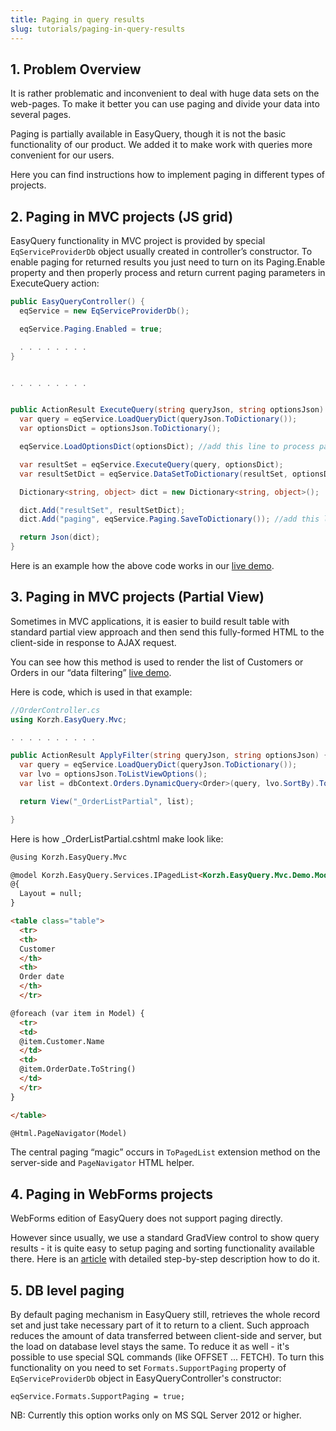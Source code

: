 ```yaml
---
title: Paging in query results
slug: tutorials/paging-in-query-results
---
```



## 1. Problem Overview
It is rather problematic and inconvenient to deal with huge data sets on the web-pages. To make it better you can use paging and divide your data into several pages.

Paging is partially available in EasyQuery, though it is not the basic functionality of our product. We added it to make work with queries more convenient for our users. 

Here you can find instructions how to implement paging in different types of projects.

## 2. Paging in MVC projects (JS grid)
EasyQuery functionality in MVC project is provided by special `EqServiceProviderDb` object usually created in controller’s constructor. To enable paging for returned results you just need to turn on its Paging.Enable property and then properly process and return current paging parameters in ExecuteQuery action:

```c#
public EasyQueryController() {
  eqService = new EqServiceProviderDb();

  eqService.Paging.Enabled = true;

  . . . . . . . .
}


. . . . . . . . .


public ActionResult ExecuteQuery(string queryJson, string optionsJson) {
  var query = eqService.LoadQueryDict(queryJson.ToDictionary());
  var optionsDict = optionsJson.ToDictionary();

  eqService.LoadOptionsDict(optionsDict); //add this line to process paging load paging parameters (page index in particular)

  var resultSet = eqService.ExecuteQuery(query, optionsDict);
  var resultSetDict = eqService.DataSetToDictionary(resultSet, optionsDict);

  Dictionary<string, object> dict = new Dictionary<string, object>();

  dict.Add("resultSet", resultSetDict);
  dict.Add("paging", eqService.Paging.SaveToDictionary()); //add this link to return paging page index and size in result JSON.

  return Json(dict);
}
```

Here is an example how the above code works in our [live demo](http://demo.easyquerybuilder.com/adhoc-reporting).

## 3. Paging in MVC projects (Partial View)

Sometimes in MVC applications, it is easier to build result table with standard partial view approach and then send this fully-formed HTML to the client-side in response to AJAX request.

You can see how this method is used to render the list of Customers or Orders in our “data filtering” [live demo](http://demo.easyquerybuilder.com/data-filtering/Order).

Here is code, which is used in that example:

```c#
//OrderController.cs
using Korzh.EasyQuery.Mvc;

. . . . . . . . . .

public ActionResult ApplyFilter(string queryJson, string optionsJson) {
  var query = eqService.LoadQueryDict(queryJson.ToDictionary());
  var lvo = optionsJson.ToListViewOptions();
  var list = dbContext.Orders.DynamicQuery<Order>(query, lvo.SortBy).ToPagedList(lvo.PageIndex, 20);

  return View("_OrderListPartial", list);

}

```

Here is how _OrderListPartial.cshtml make look like:

```html
@using Korzh.EasyQuery.Mvc

@model Korzh.EasyQuery.Services.IPagedList<Korzh.EasyQuery.Mvc.Demo.Models.Order>
@{
  Layout = null;
}

<table class="table">
  <tr>
  <th>
  Customer
  </th>
  <th>
  Order date
  </th>
  </tr>

@foreach (var item in Model) {
  <tr>
  <td>
  @item.Customer.Name
  </td>
  <td>
  @item.OrderDate.ToString()
  </td>
  </tr>
}

</table>

@Html.PageNavigator(Model)
```

The central paging “magic” occurs in `ToPagedList` extension method on the server-side and `PageNavigator` HTML helper.

## 4. Paging in WebForms projects

WebForms edition of EasyQuery does not support paging directly. 

However since usually, we use a standard GradView control to show query results - it is quite easy to setup paging and sorting functionality available there. Here is an [article](https://docs.microsoft.com/en-us/aspnet/web-forms/overview/presenting-and-managing-data/model-binding/sorting-paging-and-filtering-data
) with detailed step-by-step description how to do it.

## 5. DB level paging

By default paging mechanism in EasyQuery still, retrieves the whole record set and just take necessary part of it to return to a client. Such approach reduces the amount of data transferred between client-side and server, but the load on database level stays the same. To reduce it as well - it's possible to use special SQL commands (like OFFSET ... FETCH). 
To turn this functionality on you need to set `Formats.SupportPaging` property of `EqServiceProviderDb` object in EasyQueryController's constructor:

```
eqService.Formats.SupportPaging = true;
```

NB: Currently this option works only on MS SQL Server 2012 or higher.
